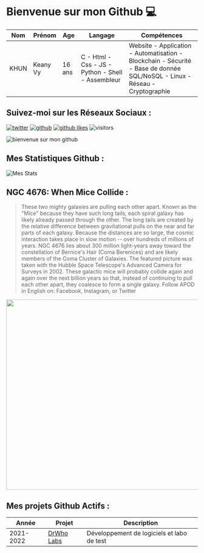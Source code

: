 # Bienvenue sur mon Github 💻
| Nom | Prénom | Age | Langage | Compétences |
|---  |---     |---  |---      |---
| KHUN | Keany Vy | 16 ans | C - Html - Css - JS - Python - Shell - Assembleur | Website - Application - Automatisation - Blockchain - Sécurité - Base de donnée SQL/NoSQL - Linux - Réseau - Cryptographie |

## Suivez-moi sur les Réseaux Sociaux :
[![twitter](https://img.shields.io/twitter/follow/thisiskeanyvy?style=social)](https://twitter.com/thisiskeanyvy)
[![github](https://img.shields.io/github/followers/thisiskeanyvy?style=social)](https://github.com/thisiskeanyvy?tab=followers)
[![github likes](https://img.shields.io/github/stars/thisiskeanyvy?style=social)](https://github.com/thisiskeanyvy)
![visitors](https://visitor-badge.glitch.me/badge?page_id=page.id=thisiskeanyvy.thisiskeanyvy)

![bienvenue sur mon github](https://thisiskeanyvy-hosting.pages.dev/banner.gif)

## Mes Statistiques Github :
![Mes Stats](https://github-readme-stats.vercel.app/api?username=thisiskeanyvy&show_icons=true&theme=radical)

## NGC 4676: When Mice Collide :

> These two mighty galaxies are pulling each other apart.  Known as the "Mice" because they have such long tails, each spiral galaxy has likely already passed through the other. The long tails are created by the relative difference between gravitational pulls on the near and far parts of each galaxy.  Because the distances are so large, the cosmic interaction takes place in slow motion -- over hundreds of millions of years.  NGC 4676 lies about 300 million light-years away toward the constellation of Bernice's Hair (Coma Berenices) and are  likely members of the Coma Cluster of Galaxies.  The featured picture was taken with the Hubble Space Telescope's Advanced Camera for Surveys in 2002. These galactic mice will probably collide again and again over the next billion years so that, instead of continuing to pull each other apart, they coalesce to form a single galaxy.   Follow APOD in English on: Facebook,  Instagram, or Twitter

<img src='https://apod.nasa.gov/apod/image/2110/NGC4676_HubbleOstling_4555.jpg' width="800" height="500"/>

## Mes projets Github Actifs :
| Année | Projet | Description |
|---   |---     |---          |
| 2021-2022 | [DrWho Labs](https://github.com/drwholabs) | Développement de logiciels et labo de test |